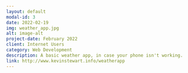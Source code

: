 ```yaml
---
layout: default
modal-id: 3
date: 2022-02-19
img: weather_app.jpg
alt: image-alt
project-date: February 2022
client: Internet Users
category: Web Development
description: A basic weather app, in case your phone isn't working.
link: http://www.kevinstewart.info/weatherapp
---
```

